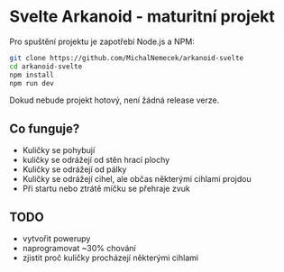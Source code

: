 # Svelte Arkanoid - maturitní projekt

Pro spuštění projektu je zapotřebí Node.js a NPM:

``` sh
git clone https://github.com/MichalNemecek/arkanoid-svelte
cd arkanoid-svelte
npm install
npm run dev
```

Dokud nebude projekt hotový, není žádná release verze.

## Co funguje?

- Kuličky se pohybují
- kuličky se odrážejí od stěn hrací plochy
- Kuličky se odrážejí od pálky
- Kuličky se odrážejí cihel, ale občas některými cihlami projdou
- Při startu nebo ztrátě míčku se přehraje zvuk

## TODO

- vytvořit powerupy
- naprogramovat ~30% chování
- zjistit proč kuličky procházejí některými cihlami

